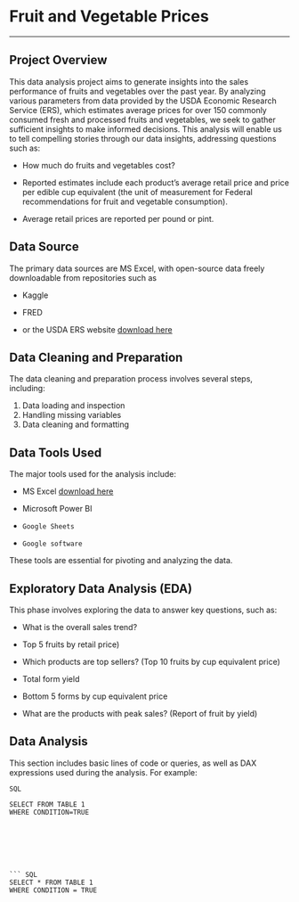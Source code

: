 # Fruit and Vegetable Prices
---

## Project Overview

This data analysis project aims to generate insights into the sales performance of fruits and vegetables over the past year. By analyzing various parameters from data provided by the USDA Economic Research Service (ERS), which estimates average prices for over 150 commonly consumed fresh and processed fruits and vegetables, we seek to gather sufficient insights to make informed decisions. This analysis will enable us to tell compelling stories through our data insights, addressing questions such as:

  - How much do fruits and vegetables cost?
  
  - Reported estimates include each product’s average retail price and price per edible cup equivalent (the unit of measurement for Federal recommendations for fruit and vegetable consumption).
    
  - Average retail prices are reported per pound or pint.

## Data Source

The primary data sources are MS Excel, with open-source data freely downloadable from repositories such as 

  - Kaggle
  
  - FRED
  
  -   or the USDA ERS website [download here](https://www.ers.usda.gov/data-products/fruit-and-vegetable-prices.aspx)

## Data Cleaning and Preparation

The data cleaning and preparation process involves several steps, including:
1.	Data loading and inspection
2.	Handling missing variables
3.	Data cleaning and formatting

## Data Tools Used
The major tools used for the analysis include:

  - MS Excel [download here](https://www.microsoft.com)
    
  - Microsoft Power BI
    
  - 	Google Sheets
    
  - 	Google software

These tools are essential for pivoting and analyzing the data.

## Exploratory Data Analysis (EDA)

This phase involves exploring the data to answer key questions, such as:

  - What is the overall sales trend?
  
  - Top 5 fruits by retail price)
  
  - Which products are top sellers? (Top 10 fruits by cup equivalent price)
  
  - Total form yield
  
  - Bottom 5 forms by cup equivalent price
  
  - What are the products with peak sales? (Report of fruit by yield)

## Data Analysis

This section includes basic lines of code or queries, as well as DAX expressions used during the analysis. For example:

```
SQL

SELECT FROM TABLE 1
WHERE CONDITION=TRUE







``` SQL
SELECT * FROM TABLE 1
WHERE CONDITION = TRUE
```
